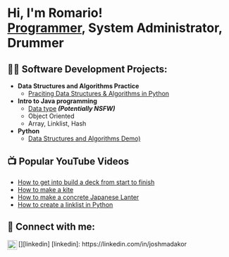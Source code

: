 <h1>Hi, I'm Romario! <br/><a href="https://romariohiennguyen.github.io/portfolio/">Programmer</a>, System Administrator, Drummer</h1>

<h2>👨‍💻 Software Development Projects:</h2>

- <b>Data Structures and Algorithms Practice</b>
  - [Praciting Data Structures & Algorithms in Python](https://github.com/romariohiennguyen/DataStructure)
- <b>Intro to Java programming</b>
  - [Data type](https://github.com/romariohiennguyen/datatype)<b><i> (Potentially NSFW)</b></i>
  - Object Oriented
  - Array, Linklist, Hash
- <b>Python</b>
  - [Data Structures and Algorithms Demo)](https://github.com/romariohiennguyen/python)

<h2>📺 Popular YouTube Videos</h2>

- [How to get into build a deck from start to finish](https://www.youtube.com/watch?v=a83ASGn_V_s)
- [How to make a kite](https://www.youtube.com/watch?v=uHy3oM7NnoU)
- [How to make a concrete Japanese Lanter](https://www.youtube.com/)
- [How to create a linklist in Python](https://www.youtube.com/watch?v=OfvdQeh79s0)

<h2> 🤳 Connect with me:</h2>
[<img align="left" alt="JoshMadakor | LinkedIn" width="22px" src="https://cdn.jsdelivr.net/npm/simple-icons@v3/icons/linkedin.svg" />][linkedin]
[linkedin]: https://linkedin.com/in/joshmadakor

<!--
**joshmadakor1/joshmadakor1** is a ✨ _special_ ✨ repository because its `README.md` (this file) appears on your GitHub profile.

Here are some ideas to get you started:

- 🔭 I’m currently working on ...
- 🌱 I’m currently learning ...
- 👯 I’m looking to collaborate on ...
- 🤔 I’m looking for help with ...
- 💬 Ask me about ...
- 📫 How to reach me: ...
- 😄 Pronouns: ...
- ⚡ Fun fact: ...
-->

